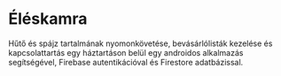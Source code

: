 # Éléskamra

Hűtő és spájz tartalmának nyomonkövetése, bevásárlólisták kezelése és kapcsolattartás egy háztartáson belül egy androidos alkalmazás segítségével, Firebase autentikációval és Firestore adatbázissal.